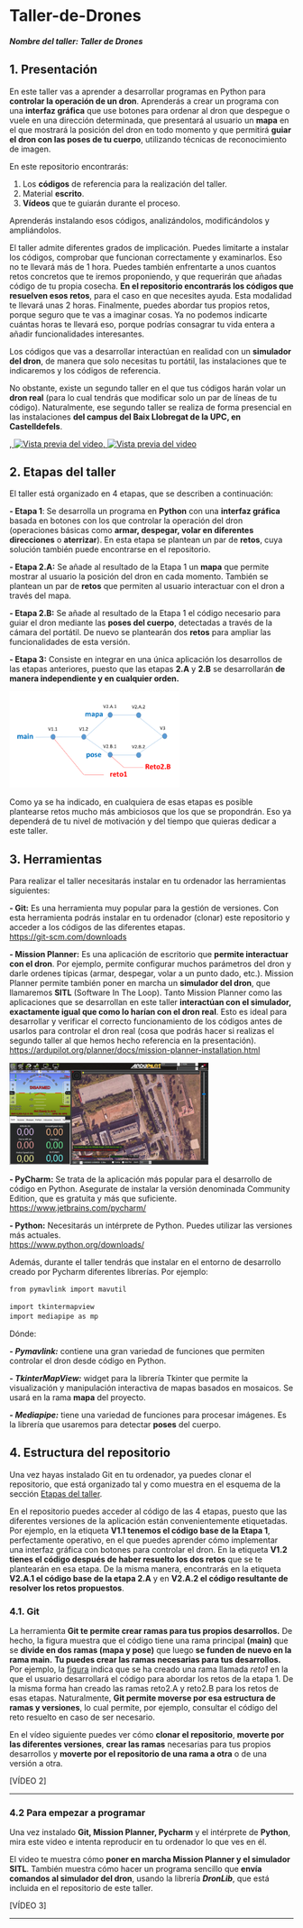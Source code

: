 # Taller-de-Drones

#### _Nombre del taller: Taller de Drones_

## **1. Presentación**

En este taller vas a aprender a desarrollar programas en Python para **controlar la operación de
un dron**. Aprenderás a crear un programa con una **interfaz gráfica** que use botones para
ordenar al dron que despegue o vuele en una dirección determinada, que presentará al
usuario un **mapa** en el que mostrará la posición del dron en todo momento y que permitirá
**guiar el dron con las poses de tu cuerpo**, utilizando técnicas de reconocimiento de imagen.

En este repositorio encontrarás:
1. Los **códigos** de referencia para la realización del taller.
2. Material **escrito**.
3. **Vídeos** que te guiarán durante el proceso.
   
Aprenderás instalando esos códigos, analizándolos, modificándolos y ampliándolos.

El taller admite diferentes grados de implicación. Puedes limitarte a instalar los códigos, 
comprobar que funcionan correctamente y examinarlos. Eso no te llevará más de 1 hora.
Puedes también enfrentarte a unos cuantos retos concretos que te iremos proponiendo, y que
requerirán que añadas código de tu propia cosecha. **En el repositorio encontrarás los códigos
que resuelven esos retos**, para el caso en que necesites ayuda. Esta modalidad te llevará unas
2 horas. Finalmente, puedes abordar tus propios retos, porque seguro que te vas a imaginar
cosas. Ya no podemos indicarte cuántas horas te llevará eso, porque podrías consagrar tu vida
entera a añadir funcionalidades interesantes.

Los códigos que vas a desarrollar interactúan en realidad con un **simulador del dron**, de
manera que solo necesitas tu portátil, las instalaciones que te indicaremos y los códigos de
referencia.

No obstante, existe un segundo taller en el que tus códigos harán volar un **dron real** (para lo
cual tendrás que modificar solo un par de líneas de tu código). Naturalmente, ese segundo
taller se realiza de forma presencial en las instalaciones **del campus del Baix Llobregat de la
UPC, en Castelldefels**.


  <a href="https://www.youtube.com/watch?v=P_NCKA_3-PQ">, <a href="https://www.youtube.com/watch?v=UPyklN9namM">
    <img src="https://img.youtube.com/vi/P_NCKA_3-PQ/0.jpg" width="250" alt="Vista previa del video">, <img src="https://img.youtube.com/vi/UPyklN9namM/0.jpg" width="250" alt="Vista previa del video">
  </a>


## 2. Etapas del taller

El taller está organizado en 4 etapas, que se describen a continuación:

**- Etapa 1**: Se desarrolla un programa en **Python** con una **interfaz gráfica** basada en botones con
los que controlar la operación del dron (operaciones básicas como **armar, despegar, volar en
diferentes direcciones** o **aterrizar**). En esta etapa se plantean un par de **retos**, cuya solución
también puede encontrarse en el repositorio.

**- Etapa 2.A:** Se añade al resultado de la Etapa 1 un **mapa** que permite mostrar al usuario la
posición del dron en cada momento. También se plantean un par de **retos** que permiten al
usuario interactuar con el dron a través del mapa.

**- Etapa 2.B:** Se añade al resultado de la Etapa 1 el código necesario para guiar el dron mediante
las **poses del cuerpo**, detectadas a través de la cámara del portátil. De nuevo se plantearán dos
**retos** para ampliar las funcionalidades de esta versión.

**- Etapa 3:** Consiste en integrar en una única aplicación los desarrollos de las etapas anteriores,
puesto que las etapas **2.A** y **2.B** se desarrollarán **de manera independiente y en cualquier
orden.**

<a id="esquema"></a>

<p>
  <img src="esquema_general.png" width="60%"/>
</p>

Como ya se ha indicado, en cualquiera de esas etapas es posible plantearse retos mucho más
ambiciosos que los que se propondrán. Eso ya dependerá de tu nivel de motivación y del
tiempo que quieras dedicar a este taller.

## 3. Herramientas

Para realizar el taller necesitarás instalar en tu ordenador las herramientas siguientes:

**- Git:** Es una herramienta muy popular para la gestión de versiones. Con esta herramienta
podrás instalar en tu ordenador (clonar) este repositorio y acceder a los códigos de las
diferentes etapas.<br />
https://git-scm.com/downloads

**- Mission Planner:** Es una aplicación de escritorio que **permite interactuar con el dron**. Por
ejemplo, permite configurar muchos parámetros del dron y darle ordenes típicas (armar,
despegar, volar a un punto dado, etc.). Mission Planner permite también poner en marcha un
**simulador del dron**, que llamaremos **SITL** (Software In The Loop). Tanto Mission Planner como
las aplicaciones que se desarrollan en este taller **interactúan con el simulador, exactamente
igual que como lo harían con el dron real**. Esto es ideal para desarrollar y verificar el correcto
funcionamiento de los códigos antes de usarlos para controlar el dron real (cosa que podrás
hacer si realizas el segundo taller al que hemos hecho referencia en la presentación).<br />
https://ardupilot.org/planner/docs/mission-planner-installation.html

<p>
  <img src="mp.png" width="70%"/>
</p>

**- PyCharm:** Se trata de la aplicación más popular para el desarrollo de código en Python.
Asegurate de instalar la versión denominada Community Edition, que es gratuita y más que
suficiente.<br />
https://www.jetbrains.com/pycharm/

**- Python:** Necesitarás un intérprete de Python. Puedes utilizar las versiones más actuales.<br />
https://www.python.org/downloads/

Además, durante el taller tendrás que instalar en el entorno de desarrollo creado por Pycharm
diferentes librerías. Por ejemplo:

```bash
from pymavlink import mavutil
```

```bash
import tkintermapview
import mediapipe as mp
```

Dónde: 

**- _Pymavlink:_** contiene una gran variedad de funciones que permiten controlar el dron
desde código en Python.

**- _TkinterMapView:_** widget para la librería Tkinter que permite la visualización y manipulación interactiva de mapas basados en mosaicos. Se usará en la rama **mapa** del proyecto.

**- _Mediapipe:_** tiene una variedad de funciones para procesar imágenes. Es la librería que
usaremos para detectar **poses** del cuerpo.


## 4. Estructura del repositorio

Una vez hayas instalado Git en tu ordenador, ya puedes clonar el repositorio, que está
organizado tal y como muestra en el esquema de la sección [Etapas del taller](#esquema).

En el repositorio puedes acceder al código de las 4 etapas, puesto que las diferentes versiones
de la aplicación están convenientemente etiquetadas. Por ejemplo, en la etiqueta **V1.1
tenemos el código base de la Etapa 1**, perfectamente operativo, en el que puedes aprender
cómo implementar una interfaz gráfica con botones para controlar el dron. En la etiqueta **V1.2
tienes el código después de haber resuelto los dos retos** que se te plantearán en esa etapa. De
la misma manera, encontrarás en la etiqueta **V2.A.1 el código base de la etapa 2.A** y en **V2.A.2
el código resultante de resolver los retos propuestos**.

### 4.1. Git

La herramienta **Git te permite crear ramas para tus propios desarrollos.** De hecho, la figura
muestra que el código tiene una rama principal **(main)** que se **divide en dos ramas (mapa y
pose)** que luego **se funden de nuevo en la rama main.** **Tu puedes crear las ramas necesarias
para tus desarrollos.** Por ejemplo, la [figura](#esquema) indica que se ha creado una rama llamada _reto1_ en
la que el usuario desarrollará el código para abordar los retos de la etapa 1. De la misma forma
han creado las ramas reto2.A y reto2.B para los retos de esas etapas. Naturalmente, **Git permite moverse por esa estructura de ramas y versiones**, lo cual permite, por ejemplo, consultar el código del reto resuelto en caso de ser necesario.

En el vídeo siguiente puedes ver cómo **clonar el repositorio**, **moverte por las diferentes
versiones**, **crear las ramas** necesarias para tus propios desarrollos y **moverte por el repositorio
de una rama a otra** o de una versión a otra.

[VÍDEO 2]

---

### 4.2 Para empezar a programar

Una vez instalado **Git, Mission Planner, Pycharm** y el intérprete de **Python**, mira este video e
intenta reproducir en tu ordenador lo que ves en él.

El video te muestra cómo **poner en marcha Mission Planner y el simulador SITL**. También
muestra cómo hacer un programa sencillo que **envía comandos al simulador del dron**, usando
la librería _**DronLib**_, que está incluida en el repositorio de este taller.

[VÍDEO 3]

---



